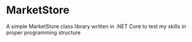 # MarketStore
A simple MarketStore class library written in .NET Core to test my skills in proper programming structure
